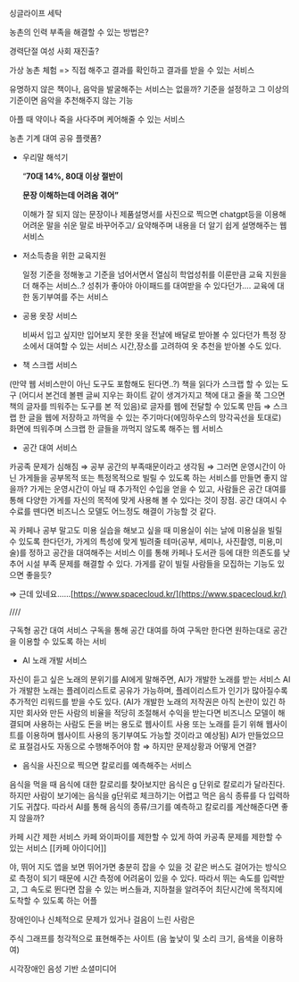 싱글라이프 세탁

농촌의 인력 부족을 해결할 수 있는 방법은?

경력단절 여성 사회 재진출?

가상 농촌 체험 => 직접 해주고 결과를 확인하고 결과를 받을 수 있는 서비스

유명하지 않은 책이나, 음악을 발굴해주는 서비스는 없을까?
기준을 설정하고 그 이상의 기준이면 음악을 추천해주지 않는 기능

아플 때 약이나 죽을 사다주며 케어해줄 수 있는 서비스

농촌 기계 대여 공유 플랫폼?

- 우리말 해석기
    
    “**70대 14%, 80대 이상 절반이**
    
    **문장 이해하는데 어려움 겪어”**
    
    이해가 잘 되지 않는 문장이나 제품설명서를 사진으로 찍으면 chatgpt등을 이용해 어려운 말을 쉬운 말로 바꾸어주고/ 요약해주며 내용을 더 알기 쉽게 설명해주는 웹 서비스
    
- 저소득층을 위한 교육지원
    
    일정 기준을 정해놓고 기준을 넘어서면서 열심히 학업성취를 이룬만큼 교육 지원을 더 해주는 서비스..? 성취가 좋아야 아이패드를 대여받을 수 있다던가…. 교육에 대한 동기부여를 주는 서비스
    
- 공용 옷장 서비스
    
    비싸서 입고 싶지만 입어보지 못한 옷을 전날에 배달로 받아볼 수 있다던가 특정 장소에서 대여할 수 있는 서비스 시간,장소를 고려하여 옷 추천을 받아볼 수도 있다.
    
- 책 스크랩 서비스
    

(만약 웹 서비스만이 아닌 도구도 포함해도 된다면..?) 책을 읽다가 스크랩 할 수 있는 도구 (어디서 본건데 볼펜 글씨 지우는 화이트 같이 생겨가지고 책에 대고 줄을 쭉 그으면 책의 글자를 띄워주는 도구를 본 적 있음)로 글자를 웹에 전달할 수 있도록 만듬 ⇒ 스크랩 한 글을 웹에 저장하고 까먹을 수 있는 주기마다(에밍하우스의 망각곡선을 토대로) 화면에 띄워주며 스크랩 한 글들을 까먹지 않도록 해주는 웹 서비스

- 공간 대여 서비스

카공족 문제가 심해짐 ⇒ 공부 공간의 부족때문이라고 생각됨 ⇒ 그러면 운영시간이 아닌 가게들을 공부목적 또는 특정목적으로 빌릴 수 있도록 하는 서비스를 만들면 좋지 않을까? 가게는 운영시간이 아닐 때 추가적인 수입을 얻을 수 있고, 사람들은 공간 대여를 통해 다양한 가게를 자신의 목적에 맞게 사용해 볼 수 있다는 것이 장점. 공간 대여시 수수료를 뗀다면 비즈니스 모델도 어느정도 해결이 가능할 것 같다.

꼭 카페나 공부 말고도 미용 실습을 해보고 싶을 때 미용실이 쉬는 날에 미용실을 빌릴 수 있도록 한다던가, 가게의 특성에 맞게 빌려줄 테마(공부, 세미나, 사진촬영, 미용,미술)를 정하고 공간을 대여해주는 서비스 이를 통해 카페나 도서관 등에 대한 의존도를 낮추어 시설 부족 문제를 해결할 수 있다. 가게를 같이 빌릴 사람들을 모집하는 기능도 있으면 좋을듯?

⇒ 근데 있네요……[https://www.spacecloud.kr/](https://www.spacecloud.kr/)

////

구독형 공간 대여 서비스
구독을 통해 공간 대여를 하여 구독만 한다면 원하는대로 공간을 이용할 수 있도록 하는 서비

- AI 노래 개발 서비스

자신이 듣고 싶은 노래의 분위기를 AI에게 말해주면, AI가 개발한 노래를 받는 서비스 AI가 개발한 노래는 플레이리스트로 공유가 가능하며, 플레이리스트가 인기가 많아질수록 추가적인 리워드를 받을 수도 있다. (AI가 개발한 노래의 저작권은 아직 논란이 있긴 하지만 회사와 만든 사람의 비율을 적당히 조절해서 수익을 받는다면 비즈니스 모델이 해결되며 사용하는 사람도 돈을 버는 용도로 웹사이트 사용 또는 노래를 듣기 위해 웹사이트를 이용하며 웹사이트 사용의 동기부여도 가능할 것이라고 예상됨) AI가 만들었으므로 표절검사도 자동으로 수행해주어야 함 ⇒ 하지만 문제상황과 어떻게 연결?

- 음식을 사진으로 찍으면 칼로리를 예측해주는 서비스

음식을 먹을 때 음식에 대한 칼로리를 찾아보지만 음식은 g 단위로 칼로리가 달라진다. 하지만 사람이 보기에는 음식을 g단위로 체크하기는 어렵고 먹은 음식 종류를 다 입력하기도 귀찮다. 따라서 AI를 통해 음식의 종류/크기를 예측하고 칼로리를 계산해준다면 좋지 않을까?

카페 시간 제한 서비스
카페 와이파이를 제한할 수 있게 하여 카공족 문제를 제한할 수 있는 서비스
[[카페 아이디어]]

야, 뛰어
지도 앱을 보면 뛰어가면 충분히 잡을 수 있을 것 같은 버스도 걸어가는 방식으로 측정이 되기 때문에 시간 측정에 어려움이 있을 수 있다. 따라서 뛰는 속도를 입력받고, 그 속도로 뛴다면 잡을 수 있는 버스들과, 지하철을 알려주어 최단시간에 목적지에 도착할 수 있도록 하는 어플

장애인이나 신체적으로 문제가 있거나 걸음이 느린 사람은 

주식 그래프를 청각적으로 표현해주는 사이트 (음 높낮이 및 소리 크기, 음색을 이용하여)

시각장애인 음성 기반 소셜미디어












